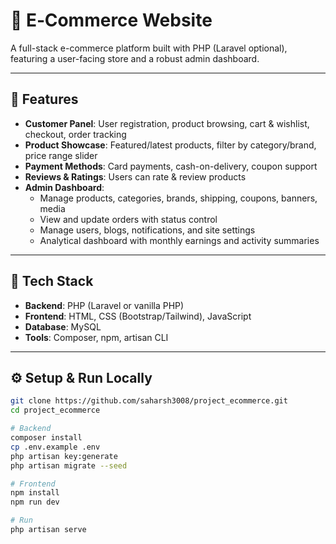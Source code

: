# 🛒 E‑Commerce Website

A full-stack e-commerce platform built with PHP (Laravel optional), featuring a user-facing store and a robust admin dashboard.

---

## 🚀 Features

- **Customer Panel**: User registration, product browsing, cart & wishlist, checkout, order tracking  
- **Product Showcase**: Featured/latest products, filter by category/brand, price range slider  
- **Payment Methods**: Card payments, cash-on-delivery, coupon support  
- **Reviews & Ratings**: Users can rate & review products  
- **Admin Dashboard**:
  - Manage products, categories, brands, shipping, coupons, banners, media  
  - View and update orders with status control  
  - Manage users, blogs, notifications, and site settings  
  - Analytical dashboard with monthly earnings and activity summaries  

---

## 🧰 Tech Stack

- **Backend**: PHP (Laravel or vanilla PHP)  
- **Frontend**: HTML, CSS (Bootstrap/Tailwind), JavaScript  
- **Database**: MySQL
- **Tools**: Composer, npm, artisan CLI

---

## ⚙️ Setup & Run Locally

```bash
git clone https://github.com/saharsh3008/project_ecommerce.git
cd project_ecommerce

# Backend
composer install
cp .env.example .env
php artisan key:generate
php artisan migrate --seed

# Frontend
npm install
npm run dev

# Run
php artisan serve




